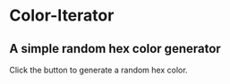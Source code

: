 # Color-Iterator

## **A simple random hex color generator**

Click the button to generate a random hex color.
